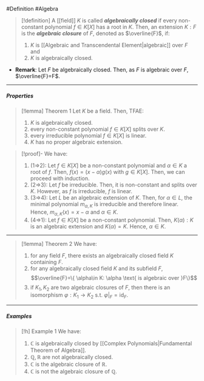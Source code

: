 #Definition #Algebra 

> [!definition]
> A [[field]] $K$ is called ***algebraically closed*** if every non-constant polynomial $f\in K[X]$ has a root in $K$. Then, an extension $K:F$ is the ***algebraic closure*** of $F$, denoted as $\overline{F}$, if:
> 1. $K$ is [[Algebraic and Transcendental Element|algebraic]] over $F$ and 
> 2. $K$ is algebraically closed.
- **Remark**: Let $F$ be algebraically closed. Then, as $F$ is algebraic over $F$, $\overline{F}=F$.
---
##### Properties
> [!lemma] Theorem 1
> Let $K$ be a field. Then, TFAE:
> 1. $K$ is algebraically closed. 
> 2. every non-constant polynomial $f\in K[X]$ splits over $K$.
> 3. every irreducible polynomial $f\in K[X]$ is linear.
> 4. $K$ has no proper algebraic extension.

> [!proof]-
> We have:
> 1. (1=>2): Let $f\in K[X]$ be a non-constant polynomial and $\alpha\in K$ a root of $f$. Then, $f(x)=(x-\alpha)g(x)$ with $g\in K[X]$. Then, we can proceed with induction.
> 2. (2=>3): Let $f$ be irreducible. Then, it is non-constant and splits over $K$. However, as $f$ is irreducible, $f$ is linear.
> 3. (3=>4): Let $L$ be an algebraic extension of $K$. Then, for $\alpha\in L$, the minimal polynomial $m_{\alpha,K}$ is irreducible and therefore linear. Hence, $m_{\alpha,K}(x)=x-\alpha$ and $\alpha\in K$.
> 4. (4=>1): Let $f\in K[X]$ be a non-constant polynomial. Then, $K(\alpha):K$ is an algebraic extension and $K(\alpha)=K$. Hence, $\alpha\in K$.
---
> [!lemma] Theorem 2
> We have: 
> 1. for any field $F$, there exists an algebraically closed field $K$ containing $F$.
> 2. for any algebraically closed field $K$ and its subfield $F$, $$\overline{F}=\{ \alpha\in K: \alpha \text{ is algebraic over }F\}$$
> 3. if $K_{1},K_{2}$ are two algebraic closures of $F$, then there is an isomorphism $\varphi:K_{1}\to K_{2}$ s.t. $\varphi|_{F}=\text{id}_{F}$.
---
##### Examples
> [!h] Example 1
> We have:
> 1. $\mathbb{C}$ is algebraically closed by [[Complex Polynomials|Fundamental Theorem of Algebra]].
> 2. $\mathbb{Q},\mathbb{R}$ are not algebraically closed.
> 3. $\mathbb{C}$ is the algebraic closure of $\mathbb{R}$.
> 4. $\mathbb{C}$ is not the algebraic closure of $\mathbb{Q}$.